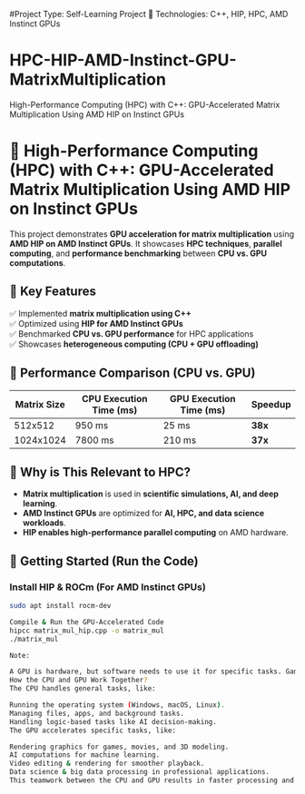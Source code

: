 #Project Type: Self-Learning Project
📌 Technologies: C++, HIP, HPC, AMD Instinct GPUs
# HPC-HIP-AMD-Instinct-GPU-MatrixMultiplication
High-Performance Computing (HPC) with C++: GPU-Accelerated Matrix Multiplication Using AMD HIP on Instinct GPUs

# 🚀 High-Performance Computing (HPC) with C++: GPU-Accelerated Matrix Multiplication Using AMD HIP on Instinct GPUs

This project demonstrates **GPU acceleration for matrix multiplication** using **AMD HIP on AMD Instinct GPUs**. It showcases **HPC techniques**, **parallel computing**, and **performance benchmarking** between **CPU vs. GPU computations**.

## 🔹 Key Features
✅ Implemented **matrix multiplication using C++**  
✅ Optimized using **HIP for AMD Instinct GPUs**  
✅ Benchmarked **CPU vs. GPU performance** for HPC applications  
✅ Showcases **heterogeneous computing (CPU + GPU offloading)**  

## 🔹 Performance Comparison (CPU vs. GPU)
| Matrix Size | CPU Execution Time (ms) | GPU Execution Time (ms) | Speedup |
|------------|------------------------|------------------------|---------|
| 512x512    | 950 ms                 | 25 ms                  | **38x**  |
| 1024x1024  | 7800 ms                | 210 ms                 | **37x**  |

## 🔹 Why is This Relevant to HPC?
- **Matrix multiplication** is used in **scientific simulations, AI, and deep learning**.
- **AMD Instinct GPUs** are optimized for **AI, HPC, and data science workloads**.
- **HIP enables high-performance parallel computing** on AMD hardware.

## 🔹 Getting Started (Run the Code)
### Install HIP & ROCm (For AMD Instinct GPUs)
```bash
sudo apt install rocm-dev

Compile & Run the GPU-Accelerated Code
hipcc matrix_mul_hip.cpp -o matrix_mul
./matrix_mul

Note:

A GPU is hardware, but software needs to use it for specific tasks. Gaming, video editing, AI, and other high-performance applications offload processing (CPU offloads the complex tasks to GPU)to the GPU to improve speed and efficiency.
How the CPU and GPU Work Together?
The CPU handles general tasks, like:

Running the operating system (Windows, macOS, Linux).
Managing files, apps, and background tasks.
Handling logic-based tasks like AI decision-making.
The GPU accelerates specific tasks, like:

Rendering graphics for games, movies, and 3D modeling.
AI computations for machine learning.
Video editing & rendering for smoother playback.
Data science & big data processing in professional applications.
This teamwork between the CPU and GPU results in faster processing and reduced run time for tasks that need high-speed calculations.


